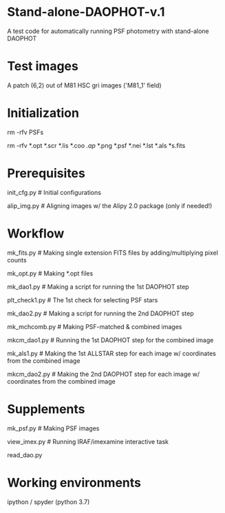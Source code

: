 # Stand-alone-DAOPHOT-v.1
A test code for automatically running PSF photometry with stand-alone DAOPHOT

# Test images
A patch (6,2) out of M81 HSC gri images ('M81_1' field)

# Initialization
rm -rfv PSFs

rm -rfv *.opt *.scr *.lis *.coo *.ap* *.png *.psf *.nei *.lst *.als *s.fits

# Prerequisites
init_cfg.py    # Initial configurations

alip_img.py    # Aligning images w/ the Alipy 2.0 package (only if needed!)

# Workflow
mk_fits.py    # Making single extension FITS files by adding/multiplying pixel counts

mk_opt.py    # Making *.opt files

mk_dao1.py    # Making a script for running the 1st DAOPHOT step

plt_check1.py    # The 1st check for selecting PSF stars

mk_dao2.py    # Making a script for running the 2nd DAOPHOT step

mk_mchcomb.py    # Making PSF-matched & combined images

mkcm_dao1.py    # Running the 1st DAOPHOT step for the combined image

mk_als1.py    # Making the 1st ALLSTAR step for each image w/ coordinates from the combined image

mkcm_dao2.py    # Making the 2nd DAOPHOT step for each image w/ coordinates from the combined image

# Supplements
mk_psf.py    # Making PSF images

view_imex.py    # Running IRAF/imexamine interactive task

read_dao.py

# Working environments
ipython / spyder (python 3.7)
